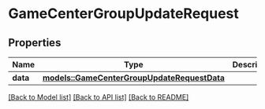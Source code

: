 # GameCenterGroupUpdateRequest

## Properties

Name | Type | Description | Notes
------------ | ------------- | ------------- | -------------
**data** | [**models::GameCenterGroupUpdateRequestData**](GameCenterGroupUpdateRequest_data.md) |  | 

[[Back to Model list]](../README.md#documentation-for-models) [[Back to API list]](../README.md#documentation-for-api-endpoints) [[Back to README]](../README.md)


